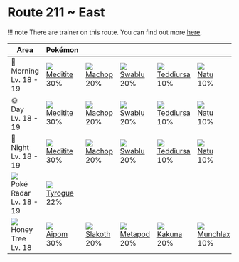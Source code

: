 # Route 211 ~ East

!!! note
    There are trainer on this route. You can find out more [here](../../trainer_changes/route_211__east/).


Area                                         | Pokémon                       | &nbsp;                       | &nbsp;                       | &nbsp;                         | &nbsp;                        | &nbsp;
---                                          | ---                           | ---                          | ---                          | ---                            | ---                           | ---
🌅<br>Morning<br>Lv. 18 - 19                  | ![][307]<br>[Meditite]<br>30% | ![][066]<br>[Machop]<br>20%  | ![][333]<br>[Swablu]<br>20%  | ![][216]<br>[Teddiursa]<br>10% | ![][177]<br>[Natu]<br>10%     | ![][371]<br>[Bagon]<br>10%
🌞<br>Day<br>Lv. 18 - 19                      | ![][307]<br>[Meditite]<br>30% | ![][066]<br>[Machop]<br>20%  | ![][333]<br>[Swablu]<br>20%  | ![][216]<br>[Teddiursa]<br>10% | ![][177]<br>[Natu]<br>10%     | ![][371]<br>[Bagon]<br>10%
🌙<br>Night<br>Lv. 18 - 19                    | ![][307]<br>[Meditite]<br>30% | ![][066]<br>[Machop]<br>20%  | ![][333]<br>[Swablu]<br>20%  | ![][216]<br>[Teddiursa]<br>10% | ![][177]<br>[Natu]<br>10%     | ![][371]<br>[Bagon]<br>10%
![][poke-radar]<br>Poké Radar<br>Lv. 18 - 19 | ![][236]<br>[Tyrogue]<br>22%  | &nbsp;                       | &nbsp;                       | &nbsp;                         | &nbsp;                        | &nbsp;
![][honey]<br>Honey Tree<br>Lv. 18           | ![][190]<br>[Aipom]<br>30%    | ![][287]<br>[Slakoth]<br>20% | ![][011]<br>[Metapod]<br>20% | ![][014]<br>[Kakuna]<br>20%    | ![][446]<br>[Munchlax]<br>10% | &nbsp;

[Metapod]: ../../pokemons/011/
[Kakuna]: ../../pokemons/014/
[Machop]: ../../pokemons/066/
[Natu]: ../../pokemons/177/
[Aipom]: ../../pokemons/190/
[Teddiursa]: ../../pokemons/216/
[Tyrogue]: ../../pokemons/236/
[Slakoth]: ../../pokemons/287/
[Meditite]: ../../pokemons/307/
[Swablu]: ../../pokemons/333/
[Bagon]: ../../pokemons/371/
[Munchlax]: ../../pokemons/446/
[honey]: ../img/items/honey.png
[poke-radar]: ../img/items/poke-radar.png
[011]: ../img/pokemon/011.png
[014]: ../img/pokemon/014.png
[066]: ../img/pokemon/066.png
[177]: ../img/pokemon/177.png
[190]: ../img/pokemon/190.png
[216]: ../img/pokemon/216.png
[236]: ../img/pokemon/236.png
[287]: ../img/pokemon/287.png
[307]: ../img/pokemon/307.png
[333]: ../img/pokemon/333.png
[371]: ../img/pokemon/371.png
[446]: ../img/pokemon/446.png

